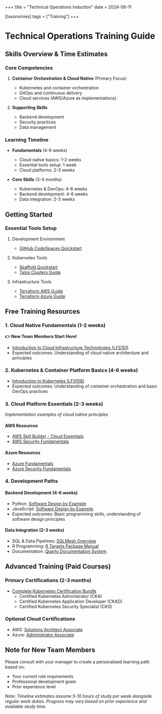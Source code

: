 +++
title = "Technical Operations Induction"
date = 2024-06-11

[taxonomies]
tags = ["Training"]
+++

# Technical Operations Training Guide

## Skills Overview & Time Estimates

### Core Competencies
1. **Container Orchestration & Cloud Native** (Primary Focus)
   - Kubernetes and container orchestration
   - GitOps and continuous delivery
   - Cloud services (AWS/Azure as implementations)

2. **Supporting Skills**
   - Backend development
   - Security practices
   - Data management

### Learning Timeline
- **Fundamentals** (4-6 weeks)
  - Cloud native basics: 1-2 weeks
  - Essential tools setup: 1 week
  - Cloud platforms: 2-3 weeks

- **Core Skills** (3-4 months)
  - Kubernetes & DevOps: 4-6 weeks
  - Backend development: 4-6 weeks
  - Data integration: 2-3 weeks

## Getting Started

### Essential Tools Setup
1. Development Environment
   - [GitHub CodeSpaces Quickstart](https://docs.github.com/en/codespaces/getting-started/quickstart)

2. Kubernetes Tools
   - [Skaffold Quickstart](https://skaffold.dev/docs/quickstart/)
   - [Talos Clusters Guide](https://www.talos.dev/v1.8/introduction/prodnotes/)

3. Infrastructure Tools
   - [Terraform AWS Guide](https://developer.hashicorp.com/terraform/tutorials/aws/aws-rds)
   - [Terraform Azure Guide](https://developer.hashicorp.com/terraform/tutorials/azure-get-started/azure-build)

## Free Training Resources

### 1. Cloud Native Fundamentals (1-2 weeks)
**👉 New Team Members Start Here!**
- [Introduction to Cloud Infrastructure Technologies (LFS151)](https://training.linuxfoundation.org/training/introduction-to-cloud-infrastructure-technologies/)
- Expected outcomes: Understanding of cloud native architecture and principles

### 2. Kubernetes & Container Platform Basics (4-6 weeks)
- [Introduction to Kubernetes (LFS158)](https://training.linuxfoundation.org/training/introduction-to-kubernetes/)
- Expected outcomes: Understanding of container orchestration and basic DevOps practices

### 3. Cloud Platform Essentials (2-3 weeks)
*Implementation examples of cloud native principles*

#### AWS Resources
- [AWS Skill Builder - Cloud Essentials](https://explore.skillbuilder.aws/learn/course/external/view/elearning/134/aws-cloud-practitioner-essentials)
- [AWS Security Fundamentals](https://explore.skillbuilder.aws/learn/course/external/view/elearning/48/aws-security-fundamentals)

#### Azure Resources
- [Azure Fundamentals](https://learn.microsoft.com/en-us/training/paths/az-900-describe-cloud-concepts/)
- [Azure Security Fundamentals](https://learn.microsoft.com/en-us/training/paths/sc-900-describe-security-concepts-methodologies/)

### 4. Development Paths

#### Backend Development (4-6 weeks)
- Python: [Software Design by Example](https://third-bit.com/sdxpy/)
- JavaScript: [Software Design by Example](https://third-bit.com/sdxjs/)
- Expected outcomes: Basic programming skills, understanding of software design principles

#### Data Integration (2-3 weeks)
- SQL & Data Pipelines: [SQLMesh Overview](https://sqlmesh.readthedocs.io/en/stable/concepts/overview/)
- R Programming: [R Targets Package Manual](https://books.ropensci.org/targets/)
- Documentation: [Quarto Documentation System](https://quarto.org/)

## Advanced Training (Paid Courses)

### Primary Certifications (2-3 months)
- [Complete Kubernetes Certification Bundle](https://training.linuxfoundation.org/training/cka-ckad-cks-exam-bundle/)
  - Certified Kubernetes Administrator (CKA)
  - Certified Kubernetes Application Developer (CKAD)
  - Certified Kubernetes Security Specialist (CKS)

### Optional Cloud Certifications
- AWS: [Solutions Architect Associate](https://aws.amazon.com/certification/certified-solutions-architect-associate/)
- Azure: [Administrator Associate](https://learn.microsoft.com/en-us/certifications/azure-administrator/)

## Note for New Team Members
Please consult with your manager to create a personalised learning path based on:
- Your current role requirements
- Professional development goals
- Prior experience level

*Note: Timeline estimates assume 5-10 hours of study per week alongside regular work duties. Progress may vary based on prior experience and available study time.*